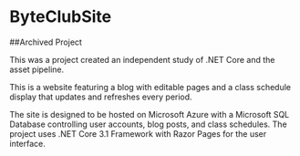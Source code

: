 # ByteClubSite
 
##Archived Project

This was a project created an independent study of .NET Core and the asset pipeline.

This is a website featuring a blog with editable pages and a class schedule display that updates and refreshes every period.

The site is designed to be hosted on Microsoft Azure with a Microsoft SQL Database controlling user accounts, blog posts, and class schedules. The project uses .NET Core 3.1 Framework with Razor Pages for the user interface.
